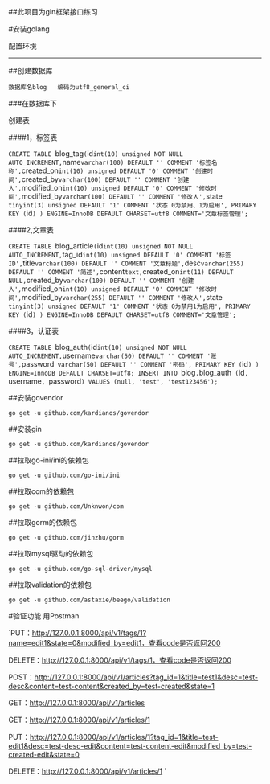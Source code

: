 ##此项目为gin框架接口练习

#安装golang

配置环境

----------------

##创建数据库

`数据库名blog   编码为utf8_general_ci`

###在数据库下

创建表

####1，标签表

`CREATE TABLE `blog_tag` (
   `id` int(10) unsigned NOT NULL AUTO_INCREMENT,
   `name` varchar(100) DEFAULT '' COMMENT '标签名称',
   `created_on` int(10) unsigned DEFAULT '0' COMMENT '创建时间',
   `created_by` varchar(100) DEFAULT '' COMMENT '创建人',
   `modified_on` int(10) unsigned DEFAULT '0' COMMENT '修改时间',
   `modified_by` varchar(100) DEFAULT '' COMMENT '修改人',
   `state` tinyint(3) unsigned DEFAULT '1' COMMENT '状态 0为禁用、1为启用',
   PRIMARY KEY (`id`)
 ) ENGINE=InnoDB DEFAULT CHARSET=utf8 COMMENT='文章标签管理';`
 
 ####2,文章表
 
`CREATE TABLE `blog_article` (
   `id` int(10) unsigned NOT NULL AUTO_INCREMENT,
   `tag_id` int(10) unsigned DEFAULT '0' COMMENT '标签ID',
   `title` varchar(100) DEFAULT '' COMMENT '文章标题',
   `desc` varchar(255) DEFAULT '' COMMENT '简述',
   `content` text,
   `created_on` int(11) DEFAULT NULL,
   `created_by` varchar(100) DEFAULT '' COMMENT '创建人',
   `modified_on` int(10) unsigned DEFAULT '0' COMMENT '修改时间',
   `modified_by` varchar(255) DEFAULT '' COMMENT '修改人',
   `state` tinyint(3) unsigned DEFAULT '1' COMMENT '状态 0为禁用1为启用',
   PRIMARY KEY (`id`)
 ) ENGINE=InnoDB DEFAULT CHARSET=utf8 COMMENT='文章管理';`
 
 ####3，认证表
 
 `CREATE TABLE `blog_auth` (
    `id` int(10) unsigned NOT NULL AUTO_INCREMENT,
    `username` varchar(50) DEFAULT '' COMMENT '账号',
    `password` varchar(50) DEFAULT '' COMMENT '密码',
    PRIMARY KEY (`id`)
  ) ENGINE=InnoDB DEFAULT CHARSET=utf8;
  INSERT INTO `blog`.`blog_auth` (`id`, `username`, `password`) VALUES (null, 'test', 'test123456');`
  

##安装govendor

`go get -u github.com/kardianos/govendor`

##安装gin

`go get -u github.com/kardianos/govendor`

##拉取go-ini/ini的依赖包

`go get -u github.com/go-ini/ini`

##拉取com的依赖包

`go get -u github.com/Unknwon/com`

##拉取gorm的依赖包

`go get -u github.com/jinzhu/gorm`

##拉取mysql驱动的依赖包

`go get -u github.com/go-sql-driver/mysql`

##拉取validation的依赖包

`go get -u github.com/astaxie/beego/validation`



#验证功能
用Postman

`PUT：http://127.0.0.1:8000/api/v1/tags/1?name=edit1&state=0&modified_by=edit1，查看code是否返回200

DELETE：http://127.0.0.1:8000/api/v1/tags/1，查看code是否返回200

POST：http://127.0.0.1:8000/api/v1/articles?tag_id=1&title=test1&desc=test-desc&content=test-content&created_by=test-created&state=1

GET：http://127.0.0.1:8000/api/v1/articles

GET：http://127.0.0.1:8000/api/v1/articles/1

PUT：http://127.0.0.1:8000/api/v1/articles/1?tag_id=1&title=test-edit1&desc=test-desc-edit&content=test-content-edit&modified_by=test-created-edit&state=0

DELETE：http://127.0.0.1:8000/api/v1/articles/1
`
